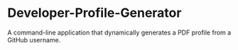 # Developer-Profile-Generator
A command-line application that dynamically generates a PDF profile from a GitHub username.
